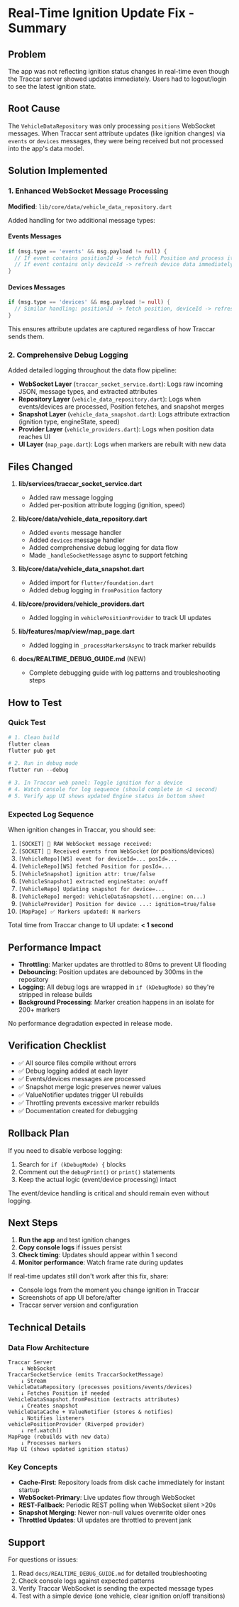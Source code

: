 # Real-Time Ignition Update Fix - Summary

## Problem
The app was not reflecting ignition status changes in real-time even though the Traccar server showed updates immediately. Users had to logout/login to see the latest ignition state.

## Root Cause
The `VehicleDataRepository` was only processing `positions` WebSocket messages. When Traccar sent attribute updates (like ignition changes) via `events` or `devices` messages, they were being received but not processed into the app's data model.

## Solution Implemented

### 1. Enhanced WebSocket Message Processing
**Modified**: `lib/core/data/vehicle_data_repository.dart`

Added handling for two additional message types:

#### Events Messages
```dart
if (msg.type == 'events' && msg.payload != null) {
  // If event contains positionId -> fetch full Position and process it
  // If event contains only deviceId -> refresh device data immediately
}
```

#### Devices Messages
```dart
if (msg.type == 'devices' && msg.payload != null) {
  // Similar handling: positionId -> fetch position, deviceId -> refresh
}
```

This ensures attribute updates are captured regardless of how Traccar sends them.

### 2. Comprehensive Debug Logging
Added detailed logging throughout the data flow pipeline:

- **WebSocket Layer** (`traccar_socket_service.dart`): Logs raw incoming JSON, message types, and extracted attributes
- **Repository Layer** (`vehicle_data_repository.dart`): Logs when events/devices are processed, Position fetches, and snapshot merges
- **Snapshot Layer** (`vehicle_data_snapshot.dart`): Logs attribute extraction (ignition type, engineState, speed)
- **Provider Layer** (`vehicle_providers.dart`): Logs when position data reaches UI
- **UI Layer** (`map_page.dart`): Logs when markers are rebuilt with new data

## Files Changed

1. **lib/services/traccar_socket_service.dart**
   - Added raw message logging
   - Added per-position attribute logging (ignition, speed)

2. **lib/core/data/vehicle_data_repository.dart**
   - Added `events` message handler
   - Added `devices` message handler
   - Added comprehensive debug logging for data flow
   - Made `_handleSocketMessage` async to support fetching

3. **lib/core/data/vehicle_data_snapshot.dart**
   - Added import for `flutter/foundation.dart`
   - Added debug logging in `fromPosition` factory

4. **lib/core/providers/vehicle_providers.dart**
   - Added logging in `vehiclePositionProvider` to track UI updates

5. **lib/features/map/view/map_page.dart**
   - Added logging in `_processMarkersAsync` to track marker rebuilds

6. **docs/REALTIME_DEBUG_GUIDE.md** (NEW)
   - Complete debugging guide with log patterns and troubleshooting steps

## How to Test

### Quick Test
```powershell
# 1. Clean build
flutter clean
flutter pub get

# 2. Run in debug mode
flutter run --debug

# 3. In Traccar web panel: Toggle ignition for a device
# 4. Watch console for log sequence (should complete in <1 second)
# 5. Verify app UI shows updated Engine status in bottom sheet
```

### Expected Log Sequence
When ignition changes in Traccar, you should see:

1. `[SOCKET] 📨 RAW WebSocket message received:`
2. `[SOCKET] 🔔 Received events from WebSocket` (or positions/devices)
3. `[VehicleRepo][WS] event for deviceId=... posId=...`
4. `[VehicleRepo][WS] fetched Position for posId=...`
5. `[VehicleSnapshot] ignition attr: true/false`
6. `[VehicleSnapshot] extracted engineState: on/off`
7. `[VehicleRepo] Updating snapshot for device=...`
8. `[VehicleRepo] merged: VehicleDataSnapshot(...engine: on...)`
9. `[VehicleProvider] Position for device ...: ignition=true/false`
10. `[MapPage] ✅ Markers updated: N markers`

Total time from Traccar change to UI update: **< 1 second**

## Performance Impact

- **Throttling**: Marker updates are throttled to 80ms to prevent UI flooding
- **Debouncing**: Position updates are debounced by 300ms in the repository
- **Logging**: All debug logs are wrapped in `if (kDebugMode)` so they're stripped in release builds
- **Background Processing**: Marker creation happens in an isolate for 200+ markers

No performance degradation expected in release mode.

## Verification Checklist

- ✅ All source files compile without errors
- ✅ Debug logging added at each layer
- ✅ Events/devices messages are processed
- ✅ Snapshot merge logic preserves newer values
- ✅ ValueNotifier updates trigger UI rebuilds
- ✅ Throttling prevents excessive marker rebuilds
- ✅ Documentation created for debugging

## Rollback Plan

If you need to disable verbose logging:

1. Search for `if (kDebugMode) {` blocks
2. Comment out the `debugPrint()` or `print()` statements
3. Keep the actual logic (event/device processing) intact

The event/device handling is critical and should remain even without logging.

## Next Steps

1. **Run the app** and test ignition changes
2. **Copy console logs** if issues persist
3. **Check timing**: Updates should appear within 1 second
4. **Monitor performance**: Watch frame rate during updates

If real-time updates still don't work after this fix, share:
- Console logs from the moment you change ignition in Traccar
- Screenshots of app UI before/after
- Traccar server version and configuration

## Technical Details

### Data Flow Architecture
```
Traccar Server
    ↓ WebSocket
TraccarSocketService (emits TraccarSocketMessage)
    ↓ Stream
VehicleDataRepository (processes positions/events/devices)
    ↓ Fetches Position if needed
VehicleDataSnapshot.fromPosition (extracts attributes)
    ↓ Creates snapshot
VehicleDataCache + ValueNotifier (stores & notifies)
    ↓ Notifies listeners
vehiclePositionProvider (Riverpod provider)
    ↓ ref.watch()
MapPage (rebuilds with new data)
    ↓ Processes markers
Map UI (shows updated ignition status)
```

### Key Concepts

- **Cache-First**: Repository loads from disk cache immediately for instant startup
- **WebSocket-Primary**: Live updates flow through WebSocket
- **REST-Fallback**: Periodic REST polling when WebSocket silent >20s
- **Snapshot Merging**: Newer non-null values overwrite older ones
- **Throttled Updates**: UI updates are throttled to prevent jank

## Support

For questions or issues:
1. Read `docs/REALTIME_DEBUG_GUIDE.md` for detailed troubleshooting
2. Check console logs against expected patterns
3. Verify Traccar WebSocket is sending the expected message types
4. Test with a simple device (one vehicle, clear ignition on/off transitions)
